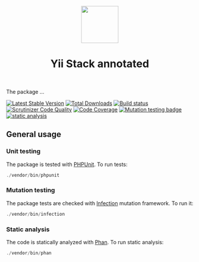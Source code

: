 <p align="center">
    <a href="https://github.com/yiistack" target="_blank">
        <img src="https://github.com/yiistack.png" height="100px">
    </a>
    <h1 align="center">Yii Stack annotated</h1>
    <br>
</p>

The package ...

[![Latest Stable Version](https://poser.pugx.org/yiistack/annotated/v/stable.png)](https://packagist.org/packages/yiistack/annotated)
[![Total Downloads](https://poser.pugx.org/yiistack/annotated/downloads.png)](https://packagist.org/packages/yiistack/annotated)
[![Build status](https://github.com/yiistack/annotated/workflows/build/badge.svg)](https://github.com/yiistack/annotated/actions?query=workflow%3Abuild)
[![Scrutinizer Code Quality](https://scrutinizer-ci.com/g/yiistack/annotated/badges/quality-score.png?b=master)](https://scrutinizer-ci.com/g/yiistack/annotated/?branch=master)
[![Code Coverage](https://scrutinizer-ci.com/g/yiistack/annotated/badges/coverage.png?b=master)](https://scrutinizer-ci.com/g/yiistack/annotated/?branch=master)
[![Mutation testing badge](https://img.shields.io/endpoint?style=flat&url=https%3A%2F%2Fbadge-api.stryker-mutator.io%2Fgithub.com%2Fyiistack%2Fannotated%2Fmaster)](https://dashboard.stryker-mutator.io/reports/github.com/yiistack/annotated/master)
[![static analysis](https://github.com/yiistack/annotated/workflows/static%20analysis/badge.svg)](https://github.com/yiistack/annotated/actions?query=workflow%3A%22static+analysis%22)
## General usage

### Unit testing

The package is tested with [PHPUnit](https://phpunit.de/). To run tests:

```php
./vendor/bin/phpunit
```

### Mutation testing

The package tests are checked with [Infection](https://infection.github.io/) mutation framework. To run it:

```php
./vendor/bin/infection
```

### Static analysis

The code is statically analyzed with [Phan](https://github.com/phan/phan/wiki). To run static analysis:

```php
./vendor/bin/phan
```
